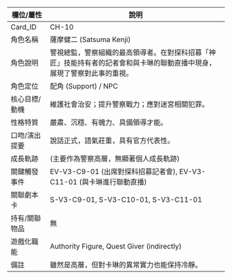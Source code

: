 | 欄位/屬性 | 說明 |
|---|---|
| Card_ID | CH-10 |
| 角色名稱 | 薩摩健二 (Satsuma Kenji) |
| 角色說明 | 警視總監，警察組織的最高領導者。在對探科招募「神匠」技能持有者的記者會和與卡琳的聯動直播中現身，展現了警察對此事的重視。 |
| 角色定位 | 配角 (Support) / NPC |
| 核心目標/動機 | 維護社會治安；提升警察戰力；應對迷宮相關犯罪。 |
| 性格特質 | 嚴肅、沉穩、有魄力、具備領導才能。 |
| 口吻/演出提要 | 說話正式，語氣莊重，具有官方代表性。 |
| 成長軌跡 | (主要作為警察高層，無顯著個人成長軌跡) |
| 關鍵觸發事件 | EV-V3-C9-01 (出席對探科招募記者會), EV-V3-C11-01 (與卡琳進行聯動直播) |
| 關聯劇本卡 | S-V3-C9-01, S-V3-C10-01, S-V3-C11-01 |
| 持有/關聯物品 | 無 |
| 遊戲化職能 | Authority Figure, Quest Giver (indirectly) |
| 備註 | 雖然是高層，但對卡琳的異常實力也能保持冷靜。 |
